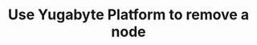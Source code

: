 ---
title: Use Yugabyte Platform to remove a node
headerTitle: Use Yugabyte Platform to remove a node
linkTitle: Add a node
description: Use Yugabyte Platform to remove a node.
aliases:
  - /latest/manage/enterprise-edition/create-universe-multi-region
menu:
  latest:
    identifier: remove-node-yp
    parent: manage-deployments
    weight: 50
isTocNested: true
showAsideToc: true
---